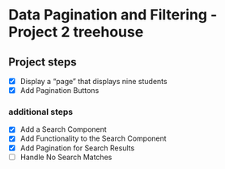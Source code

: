 # Data Pagination and Filtering - Project 2 treehouse

## Project steps

- [x] Display a “page” that displays nine students
- [x] Add Pagination Buttons

### additional steps

- [x] Add a Search Component
- [x] Add Functionality to the Search Component
- [x] Add Pagination for Search Results
- [ ] Handle No Search Matches
